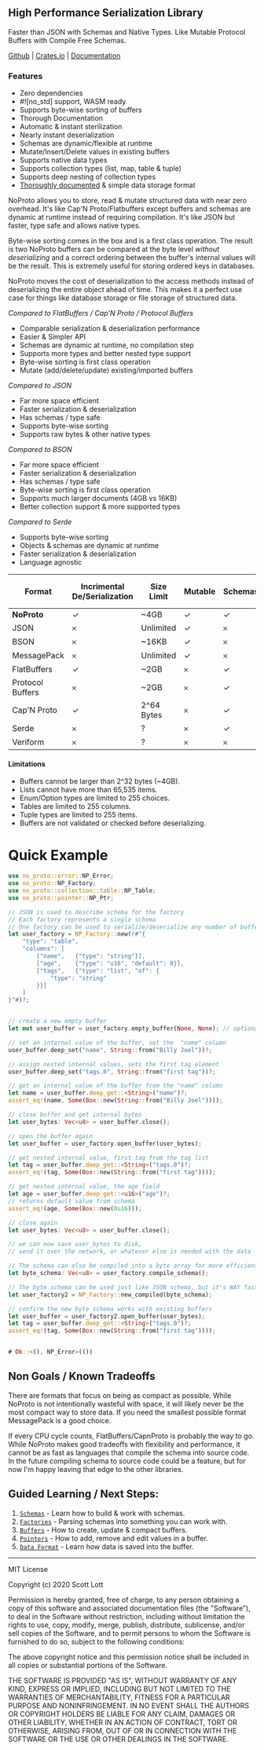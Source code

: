 ## High Performance Serialization Library
Faster than JSON with Schemas and Native Types.  Like Mutable Protocol Buffers with Compile Free Schemas.

[Github](https://github.com/ClickSimply/NoProto) | [Crates.io](https://crates.io/crates/no_proto) | [Documentation](https://docs.rs/no_proto)

### Features  
- Zero dependencies
- #![no_std] support, WASM ready
- Supports byte-wise sorting of buffers
- Thorough Documentation
- Automatic & instant sterilization
- Nearly instant deserialization
- Schemas are dynamic/flexible at runtime
- Mutate/Insert/Delete values in existing buffers
- Supports native data types
- Supports collection types (list, map, table & tuple)
- Supports deep nesting of collection types
- [Thoroughly documented](https://docs.rs/no_proto/latest/no_proto/format/index.html) & simple data storage format

NoProto allows you to store, read & mutate structured data with near zero overhead. It's like Cap'N Proto/Flatbuffers except buffers and schemas are dynamic at runtime instead of requiring compilation.  It's like JSON but faster, type safe and allows native types.

Byte-wise sorting comes in the box and is a first class operation. The result is two NoProto buffers can be compared at the byte level *without deserializing* and a correct ordering between the buffer's internal values will be the result.  This is extremely useful for storing ordered keys in databases. 

NoProto moves the cost of deserialization to the access methods instead of deserializing the entire object ahead of time. This makes it a perfect use case for things like database storage or file storage of structured data.

*Compared to FlatBuffers / Cap'N Proto / Protocol Buffers*
- Comparable serialization & deserialization performance
- Easier & Simpler API
- Schemas are dynamic at runtime, no compilation step
- Supports more types and better nested type support
- Byte-wise sorting is first class operation
- Mutate (add/delete/update) existing/imported buffers

*Compared to JSON*
- Far more space efficient
- Faster serialization & deserialization
- Has schemas / type safe
- Supports byte-wise sorting
- Supports raw bytes & other native types

*Compared to BSON*
- Far more space efficient
- Faster serialization & deserialization
- Has schemas / type safe
- Byte-wise sorting is first class operation
- Supports much larger documents (4GB vs 16KB)
- Better collection support & more supported types

*Compared to Serde*
- Supports byte-wise sorting
- Objects & schemas are dynamic at runtime
- Faster serialization & deserialization
- Language agnostic

| Format           | Incrimental De/Serialization | Size Limit | Mutable | Schemas | Language Agnostic | No Compiling    | Byte-wise Sorting |
|------------------|-----------------------|------------|-----------|---------|-------------------|-----------------|------------------|
| **NoProto**      | ✓                     | ~4GB       | ✓         | ✓       | ✓                 | ✓               | ✓                |
| JSON             | 𐄂                     | Unlimited  | ✓         | 𐄂       | ✓                 | ✓               | 𐄂                |
| BSON             | 𐄂                     | ~16KB      | ✓         | 𐄂       | ✓                 | ✓               | 𐄂                |
| MessagePack      | 𐄂                     | Unlimited  | ✓         | 𐄂       | ✓                 | ✓               | 𐄂                |
| FlatBuffers      | ✓                     | ~2GB       | 𐄂         | ✓       | ✓                 | 𐄂               | 𐄂                |
| Protocol Buffers | 𐄂                     | ~2GB       | 𐄂         | ✓       | ✓                 | 𐄂               | 𐄂                |
| Cap'N Proto      | ✓                     | 2^64 Bytes | 𐄂         | ✓       | ✓                 | 𐄂               | 𐄂                |
| Serde            | 𐄂                     | ?          | 𐄂         | ✓       | 𐄂                 | 𐄂               | 𐄂                |
| Veriform         | 𐄂                     | ?          | 𐄂         | 𐄂       | 𐄂                 | 𐄂               | 𐄂                |


#### Limitations
- Buffers cannot be larger than 2^32 bytes (~4GB).
- Lists cannot have more than 65,535 items.
- Enum/Option types are limited to 255 choices.
- Tables are limited to 255 columns.
- Tuple types are limited to 255 items.
- Buffers are not validated or checked before deserializing.


# Quick Example
```rust
use no_proto::error::NP_Error;
use no_proto::NP_Factory;
use no_proto::collection::table::NP_Table;
use no_proto::pointer::NP_Ptr;

// JSON is used to describe schema for the factory
// Each factory represents a single schema
// One factory can be used to serialize/deserialize any number of buffers
let user_factory = NP_Factory::new(r#"{
    "type": "table",
    "columns": [
        ["name",   {"type": "string"}],
        ["age",    {"type": "u16", "default": 0}],
        ["tags",   {"type": "list", "of": {
            "type": "string"
        }}]
    ]
}"#)?;


// create a new empty buffer
let mut user_buffer = user_factory.empty_buffer(None, None); // optional capacity, optional address size (u16 by default)

// set an internal value of the buffer, set the  "name" column
user_buffer.deep_set("name", String::from("Billy Joel"))?;

// assign nested internal values, sets the first tag element
user_buffer.deep_set("tags.0", String::from("first tag"))?;

// get an internal value of the buffer from the "name" column
let name = user_buffer.deep_get::<String>("name")?;
assert_eq!(name, Some(Box::new(String::from("Billy Joel"))));

// close buffer and get internal bytes
let user_bytes: Vec<u8> = user_buffer.close();

// open the buffer again
let user_buffer = user_factory.open_buffer(user_bytes);

// get nested internal value, first tag from the tag list
let tag = user_buffer.deep_get::<String>("tags.0")?;
assert_eq!(tag, Some(Box::new(String::from("first tag"))));

// get nested internal value, the age field
let age = user_buffer.deep_get::<u16>("age")?;
// returns default value from schema
assert_eq!(age, Some(Box::new(0u16)));

// close again
let user_bytes: Vec<u8> = user_buffer.close();

// we can now save user_bytes to disk, 
// send it over the network, or whatever else is needed with the data

// The schema can also be compiled into a byte array for more efficient schema parsing.
let byte_schema: Vec<u8> = user_factory.compile_schema();

// The byte schema can be used just like JSON schema, but it's WAY faster to parse.
let user_factory2 = NP_Factory::new_compiled(byte_schema);

// confirm the new byte schema works with existing buffers
let user_buffer = user_factory2.open_buffer(user_bytes);
let tag = user_buffer.deep_get::<String>("tags.0")?;
assert_eq!(tag, Some(Box::new(String::from("first tag"))));


# Ok::<(), NP_Error>(()) 
```

## Non Goals / Known Tradeoffs
There are formats that focus on being as compact as possible.  While NoProto is not intentionally wasteful with space, it will likely never be the most compact way to store data.  If you need the smallest possible format MessagePack is a good choice.

If every CPU cycle counts, FlatBuffers/CapnProto is probably the way to go.  While NoProto makes good tradeoffs with flexibility and performance, it cannot be as fast as languages that compile the schema into source code.  In the future compiling schema to source code could be a feature, but for now I'm happy leaving that edge to the other libraries.

## Guided Learning / Next Steps:
1. [`Schemas`](https://docs.rs/no_proto/latest/no_proto/schema/index.html) - Learn how to build & work with schemas.
2. [`Factories`](https://docs.rs/no_proto/latest/no_proto/struct.NP_Factory.html) - Parsing schemas into something you can work with.
3. [`Buffers`](https://docs.rs/no_proto/latest/no_proto/buffer/struct.NP_Buffer.html) - How to create, update & compact buffers.
4. [`Pointers`](https://docs.rs/no_proto/latest/no_proto/pointer/struct.NP_Ptr.html) - How to add, remove and edit values in a buffer.
5. [`Data Format`](https://docs.rs/no_proto/latest/no_proto/format/index.html) - Learn how data is saved into the buffer.


----------------------

MIT License

Copyright (c) 2020 Scott Lott

Permission is hereby granted, free of charge, to any person obtaining a copy
of this software and associated documentation files (the "Software"), to deal
in the Software without restriction, including without limitation the rights
to use, copy, modify, merge, publish, distribute, sublicense, and/or sell
copies of the Software, and to permit persons to whom the Software is
furnished to do so, subject to the following conditions:

The above copyright notice and this permission notice shall be included in all
copies or substantial portions of the Software.

THE SOFTWARE IS PROVIDED "AS IS", WITHOUT WARRANTY OF ANY KIND, EXPRESS OR
IMPLIED, INCLUDING BUT NOT LIMITED TO THE WARRANTIES OF MERCHANTABILITY,
FITNESS FOR A PARTICULAR PURPOSE AND NONINFRINGEMENT. IN NO EVENT SHALL THE
AUTHORS OR COPYRIGHT HOLDERS BE LIABLE FOR ANY CLAIM, DAMAGES OR OTHER
LIABILITY, WHETHER IN AN ACTION OF CONTRACT, TORT OR OTHERWISE, ARISING FROM,
OUT OF OR IN CONNECTION WITH THE SOFTWARE OR THE USE OR OTHER DEALINGS IN THE
SOFTWARE.
